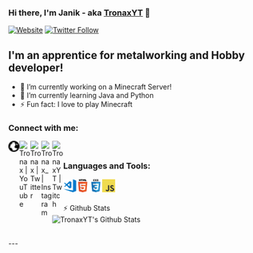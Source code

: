 ### Hi there, I'm Janik - aka [TronaxYT][website] 👋

[![Website](https://img.shields.io/badge/tronax.xyz-up-green?style=for-the-badge)](https://tronax.xyz)
[![Twitter Follow](https://img.shields.io/twitter/follow/Tronax?color=1DA1F2&logo=twitter&style=for-the-badge)](https://twitter.com/intent/follow?original_referer=https%3A%2F%2Fgithub.com%2FTronaxYT&screen_name=TronaxYT)

## I'm an apprentice for metalworking and Hobby developer!

- 🔭 I’m currently working on a Minecraft Server!
- 🌱 I’m currently learning Java and Python
- ⚡ Fun fact: I love to play Minecraft

### Connect with me:

[<img align="left" alt="tronax.xyz" width="22px" src="https://raw.githubusercontent.com/iconic/open-iconic/master/svg/globe.svg" />][website]
[<img align="left" alt="Tronax | YouTube" width="22px" src="https://cdn.jsdelivr.net/npm/simple-icons@v3/icons/youtube.svg" />][youtube]
[<img align="left" alt="Tronax | Twitter" width="22px" src="https://cdn.jsdelivr.net/npm/simple-icons@v3/icons/twitter.svg" />][twitter]
[<img align="left" alt="Tronax_ | Instagram" width="22px" src="https://cdn.jsdelivr.net/npm/simple-icons@v3/icons/instagram.svg" />][instagram]
[<img align="left" alt="TronaxYT | Twitch" width="22px" src="https://cdn.jsdelivr.net/npm/simple-icons@v3/icons/twitch.svg" />][twitch]

<br />

### Languages and Tools:

<img align="left" alt="Visual Studio Code" width="26px" src="https://raw.githubusercontent.com/github/explore/80688e429a7d4ef2fca1e82350fe8e3517d3494d/topics/visual-studio-code/visual-studio-code.png" />
<img align="left" alt="HTML5" width="26px" src="https://raw.githubusercontent.com/github/explore/80688e429a7d4ef2fca1e82350fe8e3517d3494d/topics/html/html.png" />
<img align="left" alt="CSS3" width="26px" src="https://raw.githubusercontent.com/github/explore/80688e429a7d4ef2fca1e82350fe8e3517d3494d/topics/css/css.png" />
<img align="left" alt="JavaScript" width="26px" src="https://raw.githubusercontent.com/github/explore/80688e429a7d4ef2fca1e82350fe8e3517d3494d/topics/javascript/javascript.png" />


<br />
<br />

:zap: Github Stats
<br />
  <img align="left" alt="TronaxYT's Github Stats" src="https://github-readme-stats.tronaxyt.vercel.app/api?username=TronaxYT&show_icons=true&hide_border=true" />
  
<br />
<br />
---

[website]: https://tronax.xyz
[twitter]: https://twitter.com/Tronax
[youtube]: https://www.youtube.com/channel/UClY0FV2gGBNO0jHE91vUArg?view_as=subscriber
[instagram]: https://instagram.com/tronax_
[twitch]: https://twitch.tv/tronaxyt